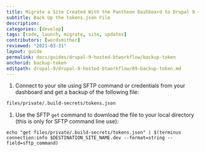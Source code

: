 ```yaml
---
title: Migrate a Site Created With the Pantheon Dashboard to Drupal 9 + Build Tools
subtitle: Back Up the tokens.json File
description: 
categories: [develop]
tags: [code, launch, migrate, site, updates]
contributors: [wordsmither]
reviewed: "2021-03-31"
layout: guide
permalink: docs/guides/drupal-9-hosted-btworkflow/backup-token
anchorid: backup-token
editpath: drupal-9/drupal-9-hosted-btworkflow/09-backup-token.md
---
```


1. Connect to your site using SFTP command or credentials from your dashboard and get a backup of the following file:

  ```bash
  files/private/.build-secrets/tokens.json
  ```

1. Use the SFTP `get` command to download the file to your local directory (this is only for SFTP command line use): 

  ```bash{promptUser:user}
  echo "get files/private/.build-secrets/tokens.json" | $(terminus connection:info $DESTINATION_SITE_NAME.dev --format=string --field=sftp_command)
  ```